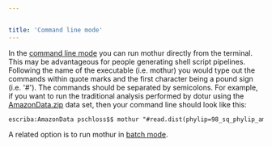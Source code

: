 ```yaml
---


title: 'Command line mode'
---
```

In the [command line mode](command_line_mode) you can run
mothur directly from the terminal. This may be advantageous for people
generating shell script pipelines. Following the name of the executable
(i.e. mothur) you would type out the commands within quote marks and the
first character being a pound sign (i.e. \'\#\'). The commands should be
separated by semicolons. For example, if you want to run the traditional
analysis performed by dotur using the
[AmazonData.zip](Media:AmazonData.zip) data set, then your
command line should look like this:

    escriba:AmazonData pschloss$$ mothur "#read.dist(phylip=98_sq_phylip_amazon.dist, cutoff=0.1); cluster(); collect.single(); rarefaction.single()"

A related option is to run mothur in [batch
mode](batch_mode).
